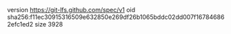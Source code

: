 version https://git-lfs.github.com/spec/v1
oid sha256:f11ec30915316509e632850e269df26b1065bddc02dd007f167846862efc1ed2
size 3928
